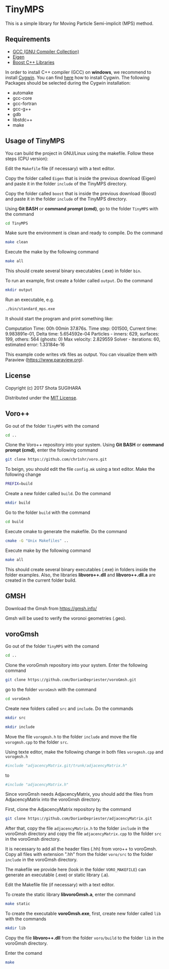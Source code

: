 # TinyMPS
This is a simple library for Moving Particle Semi-implicit (MPS) method.

## Requirements

- [GCC (GNU Compiler Collection)](https://gcc.gnu.org)
- [Eigen](http://eigen.tuxfamily.org)
- [Boost C++ Libraries](http://www.boost.org)

In order to install C++ compiler (GCC) on **windows**, we recommend to install [Cygwin](https://cygwin.com). You can find [here](https://www3.ntu.edu.sg/home/ehchua/programming/howto/Cygwin_HowTo.html) how to install Cygwin. 
The following Packages should be selected during the Cygwin installation:
- automake
- gcc-core
- gcc-fortran
- gcc-g++
- gdb
- libstdc++
- make

## Usage of TinyMPS

You can build the project in GNU/Linux using the makefile. Follow these steps (CPU version):

Edit the `Makefile` file (if necessary) with a text editor.

Copy the folder called `Eigen` that is inside the previous download (Eigen) and paste it in the folder `include` of the TinyMPS directory. 

Copy the folder called `boost` that is inside the previous download (Boost) and paste it in the folder `include` of the TinyMPS directory.

Using **Git BASH** or **command prompt (cmd)**, go to the folder `TinyMPS` with the command

```bash
cd TinyMPS
```

Make sure the environment is clean and ready to compile. Do the command

```bash
make clean
```

Execute the make by the following command

```bash
make all
```

This should create several binary executables (.exe) in folder `bin`.

To run an example, first create a folder called `output`. Do the command

```bash
mkdir output
```

Run an executable, e.g.

```bash
./bin/standard_mps.exe
```

It should start the program and print something like:

Computation Time: 00h 00min 37.876s.
Time step: 001500, Current time: 9.983891e-01, Delta time: 5.654592e-04
Particles - inners: 629, surfaces: 199, others: 564 (ghosts: 0)
Max velocity: 2.829559
Solver - iterations: 60, estimated error: 1.33184e-16

This example code writes vtk files as output. You can visualize them with Paraview (https://www.paraview.org).

## License
Copyright (c) 2017 Shota SUGIHARA

Distributed under the [MIT License](LICENSE).


## Voro++
Go out of the folder `TinyMPS` with the comand

```bash
cd ..
```

Clone the Voro++ repository into your system. Using **Git BASH** or **command prompt (cmd)**, enter the following command

```bash
git clone https://github.com/chr1shr/voro.git
```

To beign, you should edit the file `config.mk` using a text editor. Make the following change

```bash
PREFIX=build
```

Create a new folder called `build`. Do the command

```bash
mkdir build
```

Go to the folder `build` with the command

```bash
cd build
```

Execute cmake to generate the makefile. Do the command

```bash
cmake -G "Unix Makefiles" ..
```

Execute make by the following command

```bash
make all
```

This should create several binary executables (.exe) in folders inside the folder examples. Also, the libraries **libvoro++.dll** and **libvoro++.dll.a** are created in the current folder build.

## GMSH

Download the Gmsh from
https://gmsh.info/

Gmsh will be used to verify the voronoi geometries (.geo).

## voroGmsh
Go out of the folder `TinyMPS` with the comand

```bash
cd ..
```

Clone the voroGmsh repository into your system. Enter the following command

```bash
git clone https://github.com/DorianDepriester/voroGmsh.git
```

go to the folder `voroGmsh` with the command

```bash
cd voroGmsh
```

Create new folders called `src` and `include`. Do the commands

```bash
mkdir src
```

```bash
mkdir include
```

Move the file `vorogmsh.h` to the folder `include` and move the file `vorogmsh.cpp` to the folder `src`.

Using texte editor, make the following change in both files `vorogmsh.cpp` and `vorogmsh.h`

```bash
#include "adjacencyMatrix.git/trunk/adjacencyMatrix.h"
```

to

```bash
#include "adjacencyMatrix.h"
```

Since voroGmsh needs AdjacencyMatrix, you should add the files from AdjacencyMatrix into the voroGmsh directory.

First, clone the AdjacencyMatrix repository by the command

```bash
git clone https://github.com/DorianDepriester/adjacencyMatrix.git
```

After that, copy the file `adjacencyMatrix.h` to the folder `include` in the voroGmsh directory and copy the file `adjacencyMatrix.cpp` to the folder `src` in the voroGmsh directory.

It is necessary to add all the header files (.hh) from voro++ to voroGmsh.
Copy all files with extension ".hh" from the folder `voro/src` to the folder `include` in the voroGmsh directory.

The makefile we provide here (look in the folder `VORO_MAKEFILE`) can generate an executable (.exe) or static library (.a).

Edit the Makefile file (if necessary) with a text editor.

To create the static library **libvoroGmsh.a**, enter the command

```bash
make static
```

To create the executable **voroGmsh.exe**, first, create new folder called `lib` with the commands

```bash
mkdir lib
```

Copy the file **libvoro++.dll** from the folder `voro/build` to the folder `lib` in the voroGmsh directory.

Enter the comand

```bash
make
```
